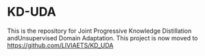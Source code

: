 # KD-UDA
This is the repository for Joint Progressive Knowledge Distillation andUnsupervised Domain Adaptation.
This project is now moved to https://github.com/LIVIAETS/KD_UDA
